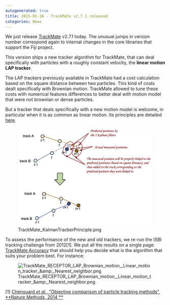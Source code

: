 ```yaml
---
autogenerated: true
title: 2015-01-26 - TrackMate v2.7.1 released
categories: News
---
```


We just release [TrackMate](/plugins/trackmate) v2.7.1 today. The unusual jumps in version number correspond again to internal changes in the core libraries that support the Fiji project.

This version ships a new tracker algorithm for TrackMate, that can deal specifically with particles with a roughly constant velocity, the **linear motion LAP tracker**.

The LAP trackers previously available in TrackMate had a cost calculation based on the square distance between two particles. This kind of costs dealt specifically with Brownian motion. TrackMate allowed to tune these costs with numerical features differences to better deal with motion model that were not brownian or dense particles.

But a tracker that deals specifically with a new motion model is welcome, in particular when it is as common as linear motion. Its principles are detailed [here](/plugins/trackmate/algorithms#linear-motion-tracker).

<figure><img src="/media/trackmate KalmanTrackerPrinciple.png" title="TrackMate_KalmanTrackerPrinciple.png" width="600" alt="TrackMate_KalmanTrackerPrinciple.png" /><figcaption aria-hidden="true">TrackMate_KalmanTrackerPrinciple.png</figcaption></figure>

To assess the performance of the new and old trackers, we re-run the ISBI tracking challenge from 2012[1]. We put all the results on a single page: [TrackMate Accuracy](/plugins/trackmate/accuracy) that should help you decide what is the algorithm that suits your problem best. For instance:

<figure><img src="/media/trackmate RECEPTOR LAP Brownian motion, Linear motion tracker &amp;amp; Nearest neighbor.png" title="TrackMate_RECEPTOR_LAP_Brownian_motion,_Linear_motion_tracker_&amp;amp;_Nearest_neighbor.png" width="300" alt="TrackMate_RECEPTOR_LAP_Brownian_motion,_Linear_motion_tracker_&amp;amp;_Nearest_neighbor.png" /><figcaption aria-hidden="true">TrackMate_RECEPTOR_LAP_Brownian_motion,_Linear_motion_tracker_&amp;amp;_Nearest_neighbor.png</figcaption></figure>

<references/>



[1] [Chenouard *et al.*, "Objective comparison of particle tracking methods", **Nature Methods, 2014 **](http://www.nature.com/nmeth/journal/v11/n3/full/nmeth.2808.html)
